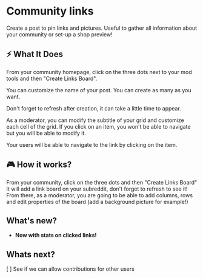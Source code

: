 # Community links
Create a post to pin links and pictures.
Useful to gather all information about your community or set-up a shop preview!

## ⚡️ What It Does
From your community homepage, click on the three dots next to your mod tools and then "Create Links Board".

You can customize the name of your post.
You can create as many as you want.

Don't forget to refresh after creation, it can take a little time to appear.

As a moderator, you can modify the subtitle of your grid and customize each cell of the grid. If you click on an item, you won't be able to navigate but you will be able to modify it.

Your users will be able to navigate to the link by clicking on the item.

## 🎮 How it works?
From your community, click on the three dots and then "Create Links Board"
It will add a link board on your subreddit, don't forget to refresh to see it!
From there, as a moderator, you are going to be able to add columns, rows and edit properties of the board (add a background picture for example!)

## What's new?
* **Now with stats on clicked links!**

## Whats next?
[ ] See if we can allow contributions for other users
